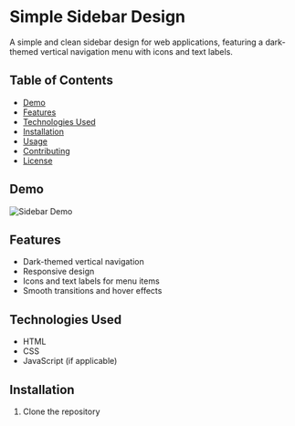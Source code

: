 # Simple Sidebar Design

A simple and clean sidebar design for web applications, featuring a dark-themed vertical navigation menu with icons and text labels.

## Table of Contents
- [Demo](#demo)
- [Features](#features)
- [Technologies Used](#technologies-used)
- [Installation](#installation)
- [Usage](#usage)
- [Contributing](#contributing)
- [License](#license)

## Demo
![Sidebar Demo](link-to-screenshot-or-demo.gif)

## Features
- Dark-themed vertical navigation
- Responsive design
- Icons and text labels for menu items
- Smooth transitions and hover effects

## Technologies Used
- HTML
- CSS
- JavaScript (if applicable)

## Installation
1. Clone the repository
